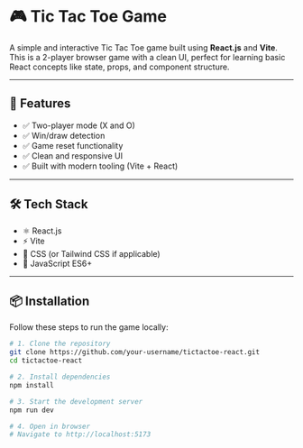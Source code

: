 # 🎮 Tic Tac Toe Game

A simple and interactive Tic Tac Toe game built using **React.js** and **Vite**. This is a 2-player browser game with a clean UI, perfect for learning basic React concepts like state, props, and component structure.

---

## 🚀 Features

- ✅ Two-player mode (X and O)
- ✅ Win/draw detection
- ✅ Game reset functionality
- ✅ Clean and responsive UI
- ✅ Built with modern tooling (Vite + React)


---

## 🛠️ Tech Stack

- ⚛️ React.js
- ⚡ Vite
- 💅 CSS (or Tailwind CSS if applicable)
- 🔁 JavaScript ES6+

---

## 📦 Installation

Follow these steps to run the game locally:

```bash
# 1. Clone the repository
git clone https://github.com/your-username/tictactoe-react.git
cd tictactoe-react

# 2. Install dependencies
npm install

# 3. Start the development server
npm run dev

# 4. Open in browser
# Navigate to http://localhost:5173

